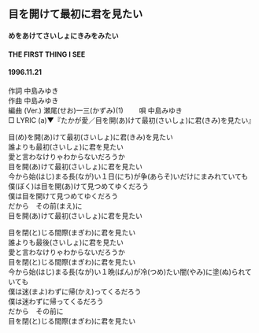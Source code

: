 ## 目を開けて最初に君を見たい
#### めをあけてさいしょにきみをみたい
#### THE FIRST THING I SEE
#### 1996.11.21  


作詞     中島みゆき　　　　　   
作曲      中島みゆき  　　　   
編曲 (Ver.) 瀬尾(せお)一三(かずみ)(1)　　
唄     中島みゆき    
□ LYRIC (a)▼『たかが愛／目を開(あ)けて最初(さいしょ)に君(きみ)を見たい』    
    
    
目(め)を開(あ)けて最初(さいしょ)に君(きみ)を見たい    
誰よりも最初(さいしょ)に君を見たい    
愛と言わなけりゃわからないだろうか    
目を開(あ)けて最初(さいしょ)に君を見たい    
今から始(はじ)まる長(なが)い１日(にち)が争(あらそ)いだけにまみれていても    
僕(ぼく)は目を開(あ)けて見つめてゆくだろう    
僕は目を開けて見つめてゆくだろう    
だから　その前(まえ)に    
目を開(あ)けて最初(さいしょ)に君を見たい    
    
目を閉(と)じる間際(まぎわ)に君を見たい    
誰よりも最後(さいしょ)に君を見たい    
愛と言わなけりゃわからないだろうか    
目を閉(と)じる間際(まぎわ)に君を見たい    
今から始(はじ)まる長(なが)い１晩(ばん)が冷(つめ)たい闇(やみ)に塗(ぬ)られていても    
僕は迷(まよ)わずに帰(かえ)ってくるだろう    
僕は迷わずに帰ってくるだろう    
だから　その前に    
目を閉(と)じる間際(まぎわ)に君を見たい    